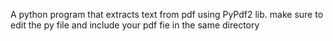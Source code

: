 A python program that extracts text from pdf using PyPdf2 lib.
make sure to edit the py file and include your pdf fie in the same directory
